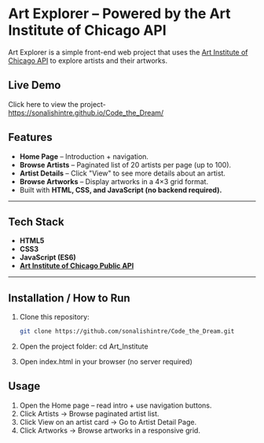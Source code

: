 #  Art Explorer – Powered by the Art Institute of Chicago API

Art Explorer is a simple front-end web project that uses the [Art Institute of Chicago API](https://api.artic.edu/docs/) to explore artists and their artworks.  

## Live Demo
Click here to view the project- https://sonalishintre.github.io/Code_the_Dream/


##  Features
- **Home Page** – Introduction + navigation.  
- **Browse Artists** – Paginated list of 20 artists per page (up to 100).  
- **Artist Details** – Click "View" to see more details about an artist.  
- **Browse Artworks** – Display artworks in a 4×3 grid format.  
- Built with **HTML, CSS, and JavaScript (no backend required).**

---

## Tech Stack
- **HTML5**  
- **CSS3**  
- **JavaScript (ES6)**  
- **[Art Institute of Chicago Public API](https://api.artic.edu/docs/)**  

---

## Installation / How to Run
1. Clone this repository:
   ```bash
   git clone https://github.com/sonalishintre/Code_the_Dream.git

2. Open the project folder:
   cd Art_Institute

3. Open index.html in your browser (no server required)

## Usage
1. Open the Home page – read intro + use navigation buttons.
2. Click Artists → Browse paginated artist list.
3. Click View on an artist card → Go to Artist Detail Page.
4. Click Artworks → Browse artworks in a responsive grid.


